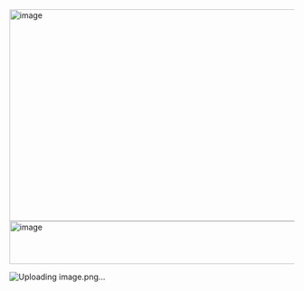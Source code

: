 <img width="1884" height="375" alt="image" src="https://github.com/user-attachments/assets/37a45ec6-1a71-464b-bc57-61d4bcf7ab2d" />




<img width="1045" height="76" alt="image" src="https://github.com/user-attachments/assets/baa4474a-546e-40d6-941b-64aff7ae1593" />







![Uploading image.png…]()





